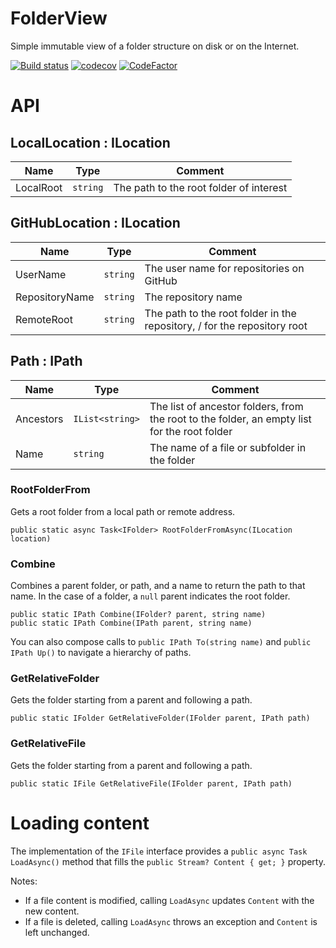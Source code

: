 # FolderView

Simple immutable view of a folder structure on disk or on the Internet.

[![Build status](https://ci.appveyor.com/api/projects/status/xewan6agkbf4u3xe?svg=true)](https://ci.appveyor.com/project/dlebansais/folderview) [![codecov](https://codecov.io/gh/dlebansais/FolderView/branch/master/graph/badge.svg?token=ZDdGWyk2Qb)](https://codecov.io/gh/dlebansais/FolderView) [![CodeFactor](https://www.codefactor.io/repository/github/dlebansais/folderview/badge)](https://www.codefactor.io/repository/github/dlebansais/folderview)

# API

## LocalLocation : ILocation

| Name      | Type     | Comment                                 |
|-----------|----------|-----------------------------------------|
| LocalRoot | `string` | The path to the root folder of interest |

## GitHubLocation : ILocation

| Name           | Type     | Comment                                                                  |
|----------------|----------|--------------------------------------------------------------------------|
| UserName       | `string` | The user name for repositories on GitHub                                 |
| RepositoryName | `string` | The repository name                                                      |
| RemoteRoot     | `string` | The path to the root folder in the repository, / for the repository root |

## Path : IPath

| Name      | Type            | Comment                                                                                      |
|-----------|-----------------|----------------------------------------------------------------------------------------------|
| Ancestors | `IList<string>` | The list of ancestor folders, from the root to the folder, an empty list for the root folder |
| Name      | `string`        | The name of a file or subfolder in the folder                                                |

### RootFolderFrom
Gets a root folder from a local path or remote address.

`public static async Task<IFolder> RootFolderFromAsync(ILocation location)`

### Combine
Combines a parent folder, or path, and a name to return the path to that name. In the case of a folder, a `null` parent indicates the root folder.

`public static IPath Combine(IFolder? parent, string name)`<br/>
`public static IPath Combine(IPath parent, string name)`

You can also compose calls to `public IPath To(string name)` and `public IPath Up()` to navigate a hierarchy of paths.

### GetRelativeFolder
Gets the folder starting from a parent and following a path.

`public static IFolder GetRelativeFolder(IFolder parent, IPath path)`

### GetRelativeFile
Gets the folder starting from a parent and following a path.

`public static IFile GetRelativeFile(IFolder parent, IPath path)`

# Loading content

The implementation of the `IFile` interface provides a `public async Task LoadAsync()` method that fills the `public Stream? Content { get; }` property.

Notes:
+ If a file content is modified, calling `LoadAsync` updates `Content` with the new content.
+ If a file is deleted, calling `LoadAsync` throws an exception and `Content` is left unchanged.
